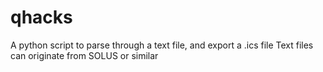# qhacks
A python script to parse through a text file, and export a .ics file
Text files can originate from SOLUS or similar
